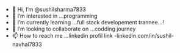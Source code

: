 - 👋 Hi, I’m @sushilsharma7833
- 👀 I’m interested in ...programming
- 🌱 I’m currently learning ...full stack developement trannee...!
- 💞️ I’m looking to collaborate on ...codding journey
- 📫 How to reach me ...linkedin profil link -linkedin.com/in/sushil-navhal7833

<!---
sushilsharma7833/sushilsharma7833 is a ✨ special ✨ repository because its `README.md` (this file) appears on your GitHub profile.
You can click the Preview link to take a look at your changes.
--->
